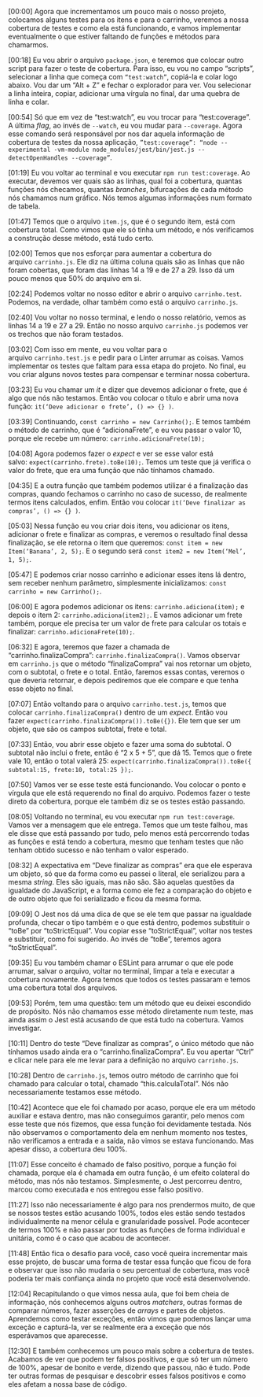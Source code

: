 [00:00] Agora que incrementamos um pouco mais o nosso projeto, colocamos alguns testes para os itens e para o carrinho, veremos a nossa cobertura de testes e como ela está funcionando, e vamos implementar eventualmente o que estiver faltando de funções e métodos para chamarmos.

[00:18] Eu vou abrir o arquivo `package.json`, e teremos que colocar outro script para fazer o teste de cobertura. Para isso, eu vou no campo “scripts”, selecionar a linha que começa com `“test:watch”`, copiá-la e colar logo abaixo. Vou dar um “Alt + Z” e fechar o explorador para ver. Vou selecionar a linha inteira, copiar, adicionar uma vírgula no final, dar uma quebra de linha e colar.

[00:54] Só que em vez de “test:watch”, eu vou trocar para “test:coverage”. A última _flag_, ao invés de `--watch`, eu vou mudar para `--coverage`. Agora esse comando será responsável por nos dar aquela informação de cobertura de testes da nossa aplicação, `”test:coverage”: “node --experimental -vm-module node_modules/jest/bin/jest.js --detectOpenHandles --coverage”`.

[01:19] Eu vou voltar ao terminal e vou executar `npm run test:coverage`. Ao executar, devemos ver quais são as linhas, qual foi a cobertura, quantas funções nós checamos, quantas _branches_, bifurcações de cada método nós chamamos num gráfico. Nós temos algumas informações num formato de tabela.

[01:47] Temos que o arquivo `item.js`, que é o segundo item, está com cobertura total. Como vimos que ele só tinha um método, e nós verificamos a construção desse método, está tudo certo.

[02:00] Temos que nos esforçar para aumentar a cobertura do arquivo `carrinho.js`. Ele diz na última coluna quais são as linhas que não foram cobertas, que foram das linhas 14 a 19 e de 27 a 29. Isso dá um pouco menos que 50% do arquivo em si.

[02:24] Podemos voltar no nosso editor e abrir o arquivo `carrinho.test`. Podemos, na verdade, olhar também como está o arquivo `carrinho.js`.

[02:40] Vou voltar no nosso terminal, e lendo o nosso relatório, vemos as linhas 14 a 19 e 27 a 29. Então no nosso arquivo `carrinho.js` podemos ver os trechos que não foram testados.

[03:02] Com isso em mente, eu vou voltar para o arquivo `carrinho.test.js` e pedir para o Linter arrumar as coisas. Vamos implementar os testes que faltam para essa etapa do projeto. No final, eu vou criar alguns novos testes para compensar e terminar nossa cobertura.

[03:23] Eu vou chamar um _it_ e dizer que devemos adicionar o frete, que é algo que nós não testamos. Então vou colocar o título e abrir uma nova função: `it(‘Deve adicionar o frete’, () => {} )`.

[03:39] Continuando, `const carrinho = new Carrinho();`. E temos também o método de carrinho, que é “adicionaFrete”, e eu vou passar o valor 10, porque ele recebe um número: `carrinho.adicionaFrete(10);`

[04:08] Agora podemos fazer o _expect_ e ver se esse valor está salvo: `expect(carrinho.frete).toBe(10);`. Temos um teste que já verifica o valor do frete, que era uma função que não tínhamos chamado.

[04:35] E a outra função que também podemos utilizar é a finalização das compras, quando fechamos o carrinho no caso de sucesso, de realmente termos itens calculados, enfim. Então vou colocar `it(‘Deve finalizar as compras’, () => {} )`.

[05:03] Nessa função eu vou criar dois itens, vou adicionar os itens, adicionar o frete e finalizar as compras, e veremos o resultado final dessa finalização, se ele retorna o item que queremos: `const item = new Item(‘Banana’, 2, 5);`. E o segundo será `const item2 = new Item(‘Mel’, 1, 5);`.

[05:47] E podemos criar nosso carrinho e adicionar esses itens lá dentro, sem receber nenhum parâmetro, simplesmente inicializamos: `const carrinho = new Carrinho();`.

[06:00] E agora podemos adicionar os itens: `carrinho.adiciona(item);` e depois o item 2: `carrinho.adiciona(item2);`. E vamos adicionar um frete também, porque ele precisa ter um valor de frete para calcular os totais e finalizar: `carrinho.adicionaFrete(10);`.

[06:32] E agora, teremos que fazer a chamada de “carrinho.finalizaCompra”: `carrinho.finalizaCompra()`. Vamos observar em `carrinho.js` que o método “finalizaCompra” vai nos retornar um objeto, com o subtotal, o frete e o total. Então, faremos essas contas, veremos o que deveria retornar, e depois pediremos que ele compare e que tenha esse objeto no final.

[07:07] Então voltando para o arquivo `carrinho.test.js`, temos que colocar `carrinho.finalizaCompra()` dentro de um _expect_. Então vou fazer `expect(carrinho.finalizaCompra()).toBe({})`. Ele tem que ser um objeto, que são os campos subtotal, frete e total.

[07:33] Então, vou abrir esse objeto e fazer uma soma do subtotal. O subtotal não inclui o frete, então é “2 x 5 + 5”, que dá 15. Temos que o frete vale 10, então o total valerá 25: `expect(carrinho.finalizaCompra()).toBe({ subtotal:15, frete:10, total:25 });`.

[07:50] Vamos ver se esse teste está funcionando. Vou colocar o ponto e vírgula que ele está requerendo no final do arquivo. Podemos fazer o teste direto da cobertura, porque ele também diz se os testes estão passando.

[08:05] Voltando no terminal, eu vou executar `npm run test:coverage`. Vamos ver a mensagem que ele entrega. Temos que um teste falhou, mas ele disse que está passando por tudo, pelo menos está percorrendo todas as funções e está tendo a cobertura, mesmo que tenham testes que não tenham obtido sucesso e não tenham o valor esperado.

[08:32] A expectativa em “Deve finalizar as compras” era que ele esperava um objeto, só que da forma como eu passei o literal, ele serializou para a mesma _string_. Eles são iguais, mas não são. São aquelas questões da igualdade do JavaScript, e a forma como ele fez a comparação do objeto e de outro objeto que foi serializado e ficou da mesma forma.

[09:09] O Jest nos dá uma dica de que se ele tem que passar na igualdade profunda, checar o tipo também e o que está dentro, podemos substituir o “toBe” por “toStrictEqual”. Vou copiar esse “toStrictEqual”, voltar nos testes e substituir, como foi sugerido. Ao invés de “toBe”, teremos agora “toStrictEqual”.

[09:35] Eu vou também chamar o ESLint para arrumar o que ele pode arrumar, salvar o arquivo, voltar no terminal, limpar a tela e executar a cobertura novamente. Agora temos que todos os testes passaram e temos uma cobertura total dos arquivos.

[09:53] Porém, tem uma questão: tem um método que eu deixei escondido de propósito. Nós não chamamos esse método diretamente num teste, mas ainda assim o Jest está acusando de que está tudo na cobertura. Vamos investigar.

[10:11] Dentro do teste “Deve finalizar as compras”, o único método que não tínhamos usado ainda era o “carrinho.finalizaCompra”. Eu vou apertar “Ctrl” e clicar nele para ele me levar para a definição no arquivo `carrinho.js`.

[10:28] Dentro de `carrinho.js`, temos outro método de carrinho que foi chamado para calcular o total, chamado “this.calculaTotal”. Nós não necessariamente testamos esse método.

[10:42] Acontece que ele foi chamado por acaso, porque ele era um método auxiliar e estava dentro, mas não conseguimos garantir, pelo menos com esse teste que nós fizemos, que essa função foi devidamente testada. Nós não observamos o comportamento dela em nenhum momento nos testes, não verificamos a entrada e a saída, não vimos se estava funcionando. Mas apesar disso, a cobertura deu 100%.

[11:07] Esse conceito é chamado de falso positivo, porque a função foi chamada, porque ela é chamada em outra função, é um efeito colateral do método, mas nós não testamos. Simplesmente, o Jest percorreu dentro, marcou como executada e nos entregou esse falso positivo.

[11:27] Isso não necessariamente é algo para nos prendermos muito, de que se nossos testes estão acusando 100%, todos eles estão sendo testados individualmente na menor célula e granularidade possível. Pode acontecer de termos 100% e não passar por todas as funções de forma individual e unitária, como é o caso que acabou de acontecer.

[11:48] Então fica o desafio para você, caso você queira incrementar mais esse projeto, de buscar uma forma de testar essa função que ficou de fora e observar que isso não mudaria o seu percentual de cobertura, mas você poderia ter mais confiança ainda no projeto que você está desenvolvendo.

[12:04] Recapitulando o que vimos nessa aula, que foi bem cheia de informação, nós conhecemos alguns outros _matchers_, outras formas de comparar números, fazer asserções de _arrays_ e partes de objetos. Aprendemos como testar exceções, então vimos que podemos lançar uma exceção e capturá-la, ver se realmente era a exceção que nós esperávamos que aparecesse.

[12:30] E também conhecemos um pouco mais sobre a cobertura de testes. Acabamos de ver que podem ter falsos positivos, e que só ter um número de 100%, apesar de bonito e verde, dizendo que passou, não é tudo. Pode ter outras formas de pesquisar e descobrir esses falsos positivos e como eles afetam a nossa base de código.